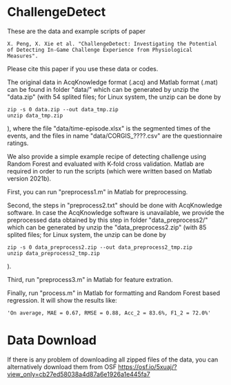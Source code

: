 # ChallengeDetect
These are the data and example scripts of paper

    X. Peng, X. Xie et al. "ChallengeDetect: Investigating the Potential of Detecting In-Game Challenge Experience from Physiological Measures".

Please cite this paper if you use these data or codes.

The original data in AcqKnowledge format (.acq) and Matlab format (.mat) can be found in folder "data/" which can be generated by unzip the "data.zip" (with 54 splited files; for Linux system, the unzip can be done by 

    zip -s 0 data.zip --out data_tmp.zip
    unzip data_tmp.zip

), where the file "data/time-episode.xlsx" is the segmented times of the events, and the files in name "data/CORGIS_????.csv" are the questionnaire ratings.

We also provide a simple example recipe of detecting challenge using Random Forest and evaluated with K-fold cross validation.
    Matlab are required in order to run the scripts (which were written based on Matlab version 2021b).

First, you can run "preprocess1.m" in Matlab for preprocessing.

Second, the steps in "preprocess2.txt" should be done with AcqKnowledge software.
    In case the AcqKnowledge software is unavailable, we provide the preprocessed data obtained by this step in folder "data_preprocess2/" which can be generated by unzip the "data_preprocess2.zip" (with 85 splited files; for Linux system, the unzip can be done by 
    
    zip -s 0 data_preprocess2.zip --out data_preprocess2_tmp.zip
    unzip data_preprocess2_tmp.zip

).

Third, run "preprocess3.m" in Matlab for feature extration.

Finally, run "process.m" in Matlab for formatting and Random Forest based regression. It will show the results like:

    'On average, MAE = 0.67, RMSE = 0.88, Acc_2 = 83.6%, F1_2 = 72.0%'

# Data Download
If there is any problem of downloading all zipped files of the data, you can alternatively download them from OSF https://osf.io/5xuaj/?view_only=cb27ed58038a4d87a6e1926a1e445fa7
